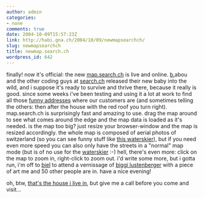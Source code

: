 ```yaml
---
author: admin
categories:
- none
comments: true
date: 2004-10-09T15:57:23Z
link: http://habi.gna.ch/2004/10/09/newmapsearchch/
slug: newmapsearchch
title: newmap.search.ch
wordpress_id: 642
---
```


finally!
now it's official: the new [map.search.ch](http://map.search.ch/) is live and online.
[b.](http://bernhardseefeld.ch/)abou and the other coding guys at [search.ch](http://about.search.ch/) released their new baby into the wild, and i suppose it's ready to survive and thrive there, because it really is good.
since some weeks i've been testing and using it a lot at work to find all those [funny addresses](http://map.search.ch/guemligen/brueggliweg) where our customers are (and sometimes telling the others: then after the house with the red roof you turn right).
map.search.ch is surprisingly fast and amazing to use. drag the map around to see what comes around the edge and the map data is loaded as it's needed. is the map too big? just resize your browser-window and the map is resized accordingly.
the whole map is composed of aerial photos of switzerland (so you can see funny stuff like [this waterskier](http://map.search.ch/?x=16379&y=-29692&z=512)), but if you need even more speed you can also only have the streets in a "normal" map mode (but is of no use for the [waterskier](http://map.search.ch/?x=16379&y=-29692&z=512&b=low) :-)
hell, there's even more: click on the map to zoom in, right-click to zoom out. i'd write some more, but i gotta run, i'm off to [biel](http://map.search.ch/biel-bienne/seevorstadt-71) to attend a vernissage of [biggi lustenberger](http://lufo.ch/) with a piece of art me and 50 other people are in. have a nice evening!

oh, btw, [that's the house i live in](http://map.search.ch/bern/rodtmattstrasse-73), but give me a call before you come and visit...
